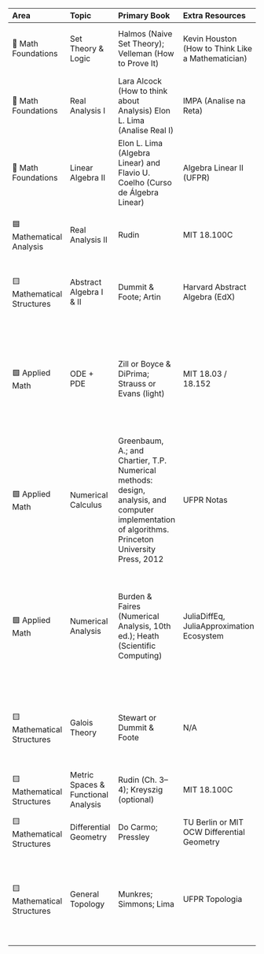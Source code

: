 | Area                | Topic                               | Primary Book                                          | Extra Resources                                      | Study Strategy                                                 |   Hours | Observations                                              |
|:--------------------|:------------------------------------|:------------------------------------------------------|:-------------------------------------------------|:---------------------------------------------------------------|--------:|:----------------------------------------------------------|
| 🔶 Math Foundations | Set Theory & Logic                  | Halmos (Naive Set Theory); Velleman (How to Prove It) | Kevin Houston (How to Think Like a Mathematician) | Read Halmos + Velleman. Do proof exercises by hand.            |      90 | Focus on functions, countability, and proof mastery.      |
| 🔶 Math Foundations | Real Analysis I                     | Lara Alcock (How to think about Analysis) Elon L. Lima (Analise Real I)                                | IMPA (Analise na Reta)                                    | 1.Sequences & Limits (30h)<br>  2.Continuity (30h)<br> 3.Differentiation & ε–δ (40h)               |      100 |     |
| 🔶 Math Foundations | Linear Algebra II |Elon L. Lima (Algebra Linear) and Flavio U. Coelho (Curso de Álgebra Linear)    | Algebra Linear II (UFPR)                                | Theoretical problems + matrix intuition. Avoid numerical-only. |      90 | Master duality, eigenvalues, spectral theorem.            |
| 🟦 Mathematical Analysis    | Real Analysis II                    | Rudin                              | MIT 18.100C                                      | Focus on Riemann integrals, uniform convergence.               |      90 | Practice integration theory and functional convergence.   |
| 🟨 Mathematical Structures     | Abstract Algebra I & II             | Dummit & Foote; Artin                                 | Harvard Abstract Algebra (EdX)                   | 	1. Groups & Subgroups (40h)<br>2. Rings & Fields (40h)<br>3. Modules & Polynomials (40h)                   |      120 | Connect to Galois Theory later.                           |
| 🟩 Applied Math     | ODE + PDE                           | Zill or Boyce & DiPrima; Strauss or Evans (light)     | MIT 18.03 / 18.152                               | 1. First Order ODEs (30h)<br>2. Second Order & Systems (30h)<br>3. PDE Methods (60h)<br>4. Julia/Modeling (60h)<br>5. Review/Applications (60h)                        |      240 | Solve by hand + use Julia for modeling. |
| 🟩 Applied Math     | Numerical Calculus                  | Greenbaum, A.; and Chartier, T.P. Numerical methods: design, analysis, and computer implementation of algorithms. Princeton University Press, 2012 | UFPR Notas       | 1. Float Arithmetic & Precision (20h)<br>2. Function Zeros (20h)<br>3. Numerical Integration (25h)<br>4. Linear Systems: Gauss & Least Squares (25h) | 90h | Ideal bridge between Analysis and real-world modeling in Julia. Use real datasets when possible. |
| 🟩 Applied Math     | Numerical Analysis                  | Burden & Faires (Numerical Analysis, 10th ed.); Heath (Scientific Computing) | JuliaDiffEq, JuliaApproximation Ecosystem | 1. Error Analysis & Conditioning (20h)<br>2. Matrix Factorizations (25h)<br>3. Iterative Solvers & Eigen Methods (30h)<br>4. Interpolation & Integration (30h)<br>5. ODE Numerical Methods (30h) | 135h | Focus on practical implementation in Julia + proof-of-concept cases. Link back to ODE/PDE/Linear Algebra when possible. |
| 🟨 Mathematical Structures   | Galois Theory                       | Stewart or Dummit & Foote                             | N/A                                              | 	1. Field Extensions (30h)<br>2. Galois Correspondence (30h)<br>3. Solvability & Classic Problems (30h)                     |      90 | Bridge between Abstract Algebra and advanced math.        |
| 🟨 Mathematical Structures       | Metric Spaces & Functional Analysis | Rudin (Ch. 3–4); Kreyszig (optional)                  | MIT 18.100C                                      | Master compactness, continuity, completeness.                  |      90 | Core for Topology and Analysis.                           |
| 🟨 Mathematical Structures          | Differential Geometry               | Do Carmo; Pressley                                    | TU Berlin or MIT OCW Differential Geometry       | Understand curvature, geodesics, Gauss map.                    |      90 | Must follow multivariable calc + linear algebra.          |
| 🟨 Mathematical Structures        | General Topology                    | Munkres; Simmons; Lima                                    | UFPR Topologia                                        | 1. Sets, Continuity, Basis (30h)<br>2. Compactness & Connectedness (30h)<br>3. Product/Quotient Spaces (30h)<br>4. Mock Exams & Review (30h)         |      120 | Prepare for intensive PhD admission testing.              |
